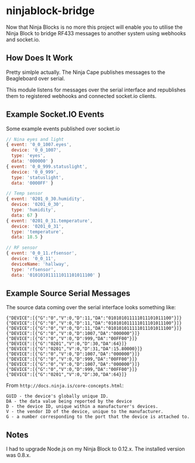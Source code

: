 # ninjablock-bridge
Now that Ninja Blocks is no more this project will enable you to utilise the Ninja Block to bridge RF433 messages to another system using webhooks and socket.io.

## How Does It Work

Pretty simlple actually. The Ninja Cape publishes messages to the Beagleboard over serial.

This module listens for messages over the serial interface and republishes them to registered webhooks and connected socket.io clients.

## Example Socket.IO Events

Some example events published over socket.io 

```js
// Nina eyes and light
{ event: '0_0_1007.eyes',
  device: '0_0_1007',
  type: 'eyes',
  data: '000000' }
{ event: '0_0_999.statuslight',
  device: '0_0_999',
  type: 'statuslight',
  data: '0000FF' }

// Temp sensor
{ event: '0201_0_30.humidity',
  device: '0201_0_30',
  type: 'humidity',
  data: 67 }
{ event: '0201_0_31.temperature',
  device: '0201_0_31',
  type: 'temperature',
  data: 18.5 }

// RF sensor
{ event: '0_0_11.rfsensor',
  device: '0_0_11',
  deviceName: 'hallway',
  type: 'rfsensor',
  data: '010101011111011101011100' }
```

## Example Source Serial Messages

The source data coming over the serial interface looks something like:

```
{"DEVICE":[{"G":"0","V":0,"D":11,"DA":"010101011111011101011100"}]}
{"DEVICE":[{"G":"0","V":0,"D":11,"DA":"010101011111011101011100"}]}
{"DEVICE":[{"G":"0","V":0,"D":11,"DA":"010101011111011101011100"}]}
{"DEVICE":[{"G":"0","V":0,"D":1007,"DA":"000000"}]}
{"DEVICE":[{"G":"0","V":0,"D":999,"DA":"00FF00"}]}
{"DEVICE":[{"G":"0201","V":0,"D":30,"DA":64}]}
{"DEVICE":[{"G":"0201","V":0,"D":31,"DA":15.80000}]}
{"DEVICE":[{"G":"0","V":0,"D":1007,"DA":"000000"}]}
{"DEVICE":[{"G":"0","V":0,"D":999,"DA":"00FF00"}]}
{"DEVICE":[{"G":"0","V":0,"D":1007,"DA":"000000"}]}
{"DEVICE":[{"G":"0","V":0,"D":999,"DA":"00FF00"}]}
{"DEVICE":[{"G":"0201","V":0,"D":30,"DA":64}]}
```

From `http://docs.ninja.is/core-concepts.html`:

```
GUID - the device's globally unique ID.
DA - the data value being reported by the device
D - the device ID, unique within a manufacturer's devices.
V - the vendor ID of the device, unique to the manufacturer.
G - a number corresponding to the port that the device is attached to.
```

## Notes

I had to upgrade Node.js on my Ninja Block to 0.12.x. The installed version was 0.8.x.
